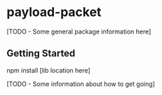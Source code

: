 # payload-packet
[TODO - Some general package information here]
## Getting Started
npm install [lib location here]

[TODO - Some information about how to get going]